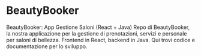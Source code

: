 # BeautyBooker
BeautyBooker: App Gestione Saloni (React + Java) Repo di BeautyBooker, la nostra applicazione per la gestione di prenotazioni, servizi e personale per saloni di bellezza. Frontend in React, backend in Java. Qui trovi codice e documentazione per lo sviluppo.
